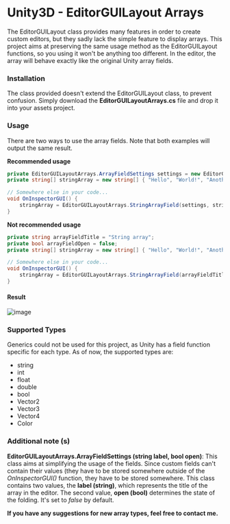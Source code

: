 # Unity3D - EditorGUILayout Arrays
The EditorGUILayout class provides many features in order to create custom editors, but they sadly lack the simple feature to display arrays. This project aims at preserving the same usage method as the EditorGUILayout functions, so you using it won't be anything too different. In the editor, the array will behave exactly like the original Unity array fields.

### Installation
The class provided doesn't extend the EditorGUILayout class, to prevent confusion. Simply download the **EditorGUILayoutArrays.cs** file and drop it into your assets project.

### Usage
There are two ways to use the array fields. Note that both examples will output the same result.

**Recommended usage**
```csharp
private EditorGUILayoutArrays.ArrayFieldSettings settings = new EditorGUILayoutArrays.ArrayFieldSettings("String array");
private string[] stringArray = new string[] { "Hello", "World!", "Another", "Unoriginal", "Catchphrase" };

// Somewhere else in your code...
void OnInspectorGUI() {
    stringArray = EditorGUILayoutArrays.StringArrayField(settings, stringArray);
}
```

**Not recommended usage**
```csharp
private string arrayFieldTitle = "String array";
private bool arrayFieldOpen = false;
private string[] stringArray = new string[] { "Hello", "World!", "Another", "Unoriginal", "Catchphrase" };

// Somewhere else in your code...
void OnInspectorGUI() {
    stringArray = EditorGUILayoutArrays.StringArrayField(arrayFieldTitle, ref arrayFieldOpen, stringArray);
}
```

#### Result
![image](http://i.imgur.com/jTMB8A3.png)

### Supported Types
Generics could not be used for this project, as Unity has a field function specific for each type. As of now, the supported types are:

- string
- int
- float
- double
- bool
- Vector2
- Vector3
- Vector4
- Color

### Additional note (s)

**EditorGUILayoutArrays.ArrayFieldSettings (string label, bool open)**:
This class aims at simplifying the usage of the fields. Since custom fields can't contain their values (they have to be stored somewhere outside of the *OnInspectorGUI()* function, they have to be stored somewhere. This class contains two values, the **label (string)**, which represents the title of the array in the editor. The second value, **open (bool)** determines the state of the folding. It's set to *false* by default.

**If you have any suggestions for new array types, feel free to contact me.**
